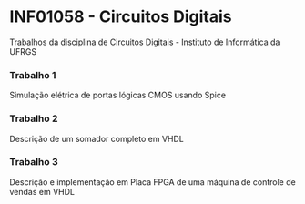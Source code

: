 # INF01058 - Circuitos Digitais
Trabalhos da disciplina de Circuitos Digitais - Instituto de Informática da UFRGS


### Trabalho 1
Simulação elétrica de portas lógicas CMOS usando Spice

### Trabalho 2

Descrição de um somador completo em VHDL

### Trabalho 3

Descrição e implementação em Placa FPGA de uma máquina de controle de vendas em VHDL
